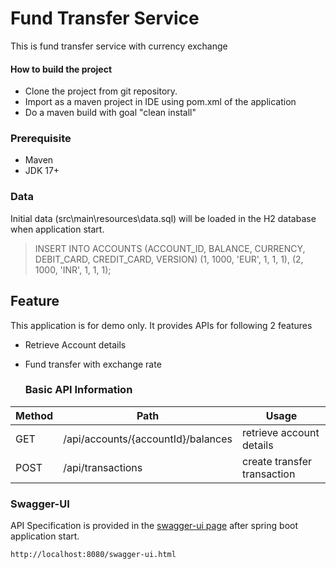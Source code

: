# Fund Transfer Service

This is fund transfer service with currency exchange

#### How to build the project

- Clone the project from git repository.
- Import as a maven project in IDE using pom.xml of the application
- Do a maven build with goal "clean install"


### Prerequisite
- Maven
- JDK 17+

  
### Data
Initial data (src\main\resources\data.sql) will be loaded in the H2 database when application start.
> INSERT INTO ACCOUNTS (ACCOUNT_ID, BALANCE, CURRENCY, DEBIT_CARD, CREDIT_CARD, VERSION)
> (1, 1000, 'EUR', 1, 1, 1),
> (2, 1000, 'INR', 1, 1, 1);


## Feature
This application is for demo only. It provides APIs for following 2 features
- Retrieve Account details
- Fund transfer with exchange rate

  ### Basic API Information
| Method | Path | Usage |
| --- | --- | --- |
| GET | /api/accounts/{accountId}/balances | retrieve account details |
| POST | /api/transactions | create transfer transaction |


### Swagger-UI
API Specification is provided in the [swagger-ui page](http://localhost:8080/swagger-ui.html) after spring boot application start.
```
http://localhost:8080/swagger-ui.html
```
